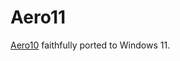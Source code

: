 # Aero11

[Aero10](https://www.deviantart.com/vaporvance/art/909711949) faithfully ported to Windows 11.